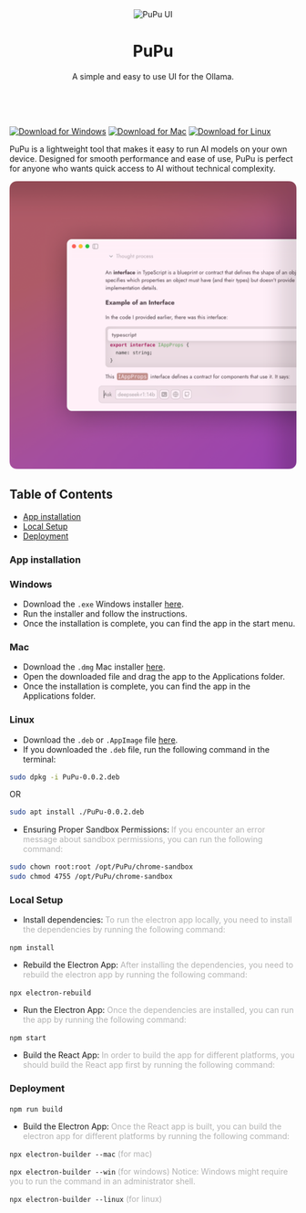<link
  href="https://fonts.googleapis.com/css2?family=Jost:wght@400;700&display=swap"
  rel="stylesheet"
></link>

<div align="center">
  <img src="assets/logo.png" alt="PuPu UI" style="height: 128px">
  <h1>PuPu</h1>
  <p>A simple and easy to use UI for the Ollama.</p>
</div>
<br><br><br>


[![Download for Windows][windows-shield]][windows-url]
[![Download for Mac][macos-shield]][macos-url]
[![Download for Linux][linux-shield]][linux-url]


PuPu is a lightweight tool that makes it easy to run AI models on your own device. Designed for smooth performance and ease of use, PuPu is perfect for anyone who wants quick access to AI without technical complexity.

<img src="assets/PuPu_UI.png" alt="PuPu UI 3"/>

## Table of Contents

- [App installation](#app-installation)
- [Local Setup](#local-setup)
- [Deployment](#deployment)

### App installation <a name="app-installation"></a>

### Windows

- Download the `.exe` Windows installer [here](windows-url).
- Run the installer and follow the instructions.
- Once the installation is complete, you can find the app in the start menu.

### Mac

- Download the `.dmg` Mac installer [here](macos-url).
- Open the downloaded file and drag the app to the Applications folder.
- Once the installation is complete, you can find the app in the Applications folder.

### Linux

- Download the `.deb` or `.AppImage` file [here](linux-url).
- If you downloaded the `.deb` file, run the following command in the terminal:

```bash
sudo dpkg -i PuPu-0.0.2.deb
```

OR

```bash
sudo apt install ./PuPu-0.0.2.deb
```

- Ensuring Proper Sandbox Permissions: <span style="opacity: 0.32">If you encounter an error message about sandbox permissions, you can run the following command:</span>

```bash
sudo chown root:root /opt/PuPu/chrome-sandbox
sudo chmod 4755 /opt/PuPu/chrome-sandbox
```

### Local Setup <a name="local-setup"></a>

- Install dependencies: <span style="opacity: 0.32">To run the electron app locally, you need to install the dependencies by running the following command:</span>

`npm install`

- Rebuild the Electron App: <span style="opacity: 0.32">After installing the dependencies, you need to rebuild the electron app by running the following command:</span>

`npx electron-rebuild`

- Run the Electron App: <span style="opacity: 0.32">Once the dependencies are installed, you can run the app by running the following command:</span>

`npm start`

- Build the React App: <span style="opacity: 0.32"> In order to build the app for different platforms, you should build the React app first by running the following command:</span>

### Deployment <a name="deployment"></a>

`npm run build`

- Build the Electron App: <span style="opacity: 0.32">Once the React app is built, you can build the electron app for different platforms by running the following command:</span>

`npx electron-builder --mac` <span style="opacity: 0.32"> (for mac) </span>

`npx electron-builder --win` <span style="opacity: 0.32"> (for windows) Notice: Windows might require you to run the command in an administrator shell. </span>

`npx electron-builder --linux` <span style="opacity: 0.32"> (for linux) </span>

[windows-shield]: https://img.shields.io/badge/download_for_windows-EBDBE2?style=for-the-badge&logo=windows&logoColor=FFFFFF&labelColor=FFFFFF
[windows-url]: https://github.com/haoxiang-xu/PuPu/releases/tag/v0.0.2
[macos-shield]: https://img.shields.io/badge/download_for_mac-EBDBE2?style=for-the-badge&logo=apple&logoColor=000000&labelColor=EBDBE2
[macos-url]: https://github.com/haoxiang-xu/PuPu/releases/tag/v0.0.2
[linux-shield]: https://img.shields.io/badge/download_for_linux-EBDBE2?style=for-the-badge&logo=linux&logoColor=000000&labelColor=EBDBE2
[linux-url]: https://github.com/haoxiang-xu/PuPu/releases/tag/v0.0.2
